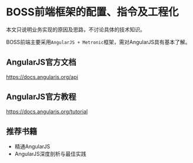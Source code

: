# BOSS前端框架的配置、指令及工程化

本文只说明业务实现的原因及思路，不讨论具体的技术知识。

BOSS前端主要采用``AngularJS + Metronic``框架，需对AngularJS具有基本了解。

## AngularJS官方文档

https://docs.angularjs.org/api

## AngularJS官方教程

https://docs.angularjs.org/tutorial

## 推荐书籍

* 精通AngularJS
* AngularJS深度剖析与最佳实践
